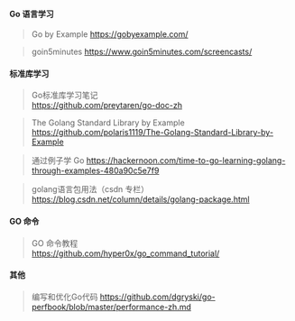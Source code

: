 #### Go 语言学习

> Go by Example
https://gobyexample.com/

> goin5minutes
https://www.goin5minutes.com/screencasts/

#### 标准库学习

> Go标准库学习笔记  
https://github.com/preytaren/go-doc-zh

> The Golang Standard Library by Example  
https://github.com/polaris1119/The-Golang-Standard-Library-by-Example

> 通过例子学 Go
https://hackernoon.com/time-to-go-learning-golang-through-examples-480a90c5e7f9

> golang语言包用法（csdn 专栏）  
https://blog.csdn.net/column/details/golang-package.html


#### GO 命令

> GO 命令教程  
https://github.com/hyper0x/go_command_tutorial/


#### 其他

> 编写和优化Go代码
https://github.com/dgryski/go-perfbook/blob/master/performance-zh.md